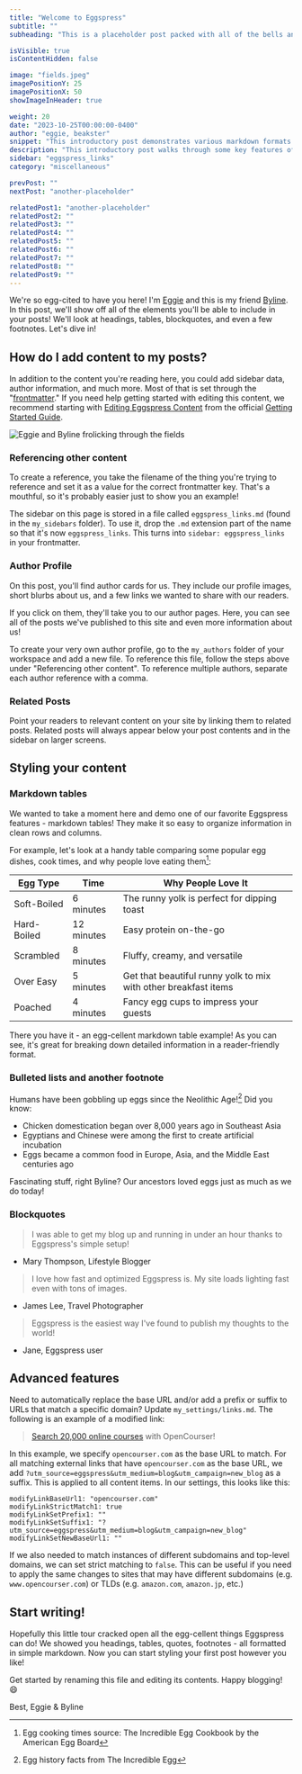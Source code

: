 ```yaml
---
title: "Welcome to Eggspress"
subtitle: ""
subheading: "This is a placeholder post packed with all of the bells and whistles Eggspress offers"

isVisible: true
isContentHidden: false

image: "fields.jpeg"
imagePositionY: 25
imagePositionX: 50
showImageInHeader: true

weight: 20
date: "2023-10-25T00:00:00-0400"
author: "eggie, beakster"
snippet: "This introductory post demonstrates various markdown formats you can use in your posts, such as headings, tables, quotes, and footnotes. When you're ready, rename this file and replace its contents with your own!"
description: "This introductory post walks through some key features of the Eggspress platform."
sidebar: "eggspress_links"
category: "miscellaneous"

prevPost: ""
nextPost: "another-placeholder"

relatedPost1: "another-placeholder"
relatedPost2: ""
relatedPost3: ""
relatedPost4: ""
relatedPost5: ""
relatedPost6: ""
relatedPost7: ""
relatedPost8: ""
relatedPost9: ""
---
```



We're so egg-cited to have you here! I'm [Eggie](my_authors/eggie.md) and this is my friend [Byline](my_authors/beakster.md). In this post, we'll show off all of the elements you'll be able to include in your posts! We'll look at headings, tables, blockquotes, and even a few footnotes. Let's dive in!


## How do I add content to my posts?

In addition to the content you're reading here, you could add sidebar data, author information, and much more. Most of that is set through the "[frontmatter](https://eggspress.vercel.app/blog/frontmatter)." If you need help getting started with editing this content, we recommend starting with [Editing Eggspress Content](https://eggspress.vercel.app/blog/editing-content) from the official [Getting Started Guide](https://eggspress.vercel.app/getting-started).

![Eggie and Byline frolicking through the fields](fields.jpeg)

### Referencing other content

To create a reference, you take the filename of the thing you're trying to reference and set it as a value for the correct frontmatter key. That's a mouthful, so it's probably easier just to show you an example!

The sidebar on this page is stored in a file called `eggspress_links.md` (found in the `my_sidebars` folder). To use it, drop the `.md` extension part of the name so that it's now `eggspress_links`. This turns into `sidebar: eggspress_links` in your frontmatter.

### Author Profile

On this post, you'll find author cards for us. They include our profile images, short blurbs about us, and a few links we wanted to share with our readers.

If you click on them, they'll take you to our author pages. Here, you can see all of the posts we've published to this site and even more information about us!

To create your very own author profile, go to the `my_authors` folder of your workspace and add a new file. To reference this file, follow the steps above under "Referencing other content". To reference multiple authors, separate each author reference with a comma.

### Related Posts

Point your readers to relevant content on your site by linking them to related posts. Related posts will always appear below your post contents and in the sidebar on larger screens.


## Styling your content

### Markdown tables

We wanted to take a moment here and demo one of our favorite Eggspress features - markdown tables! They make it so easy to organize information in clean rows and columns.

For example, let's look at a handy table comparing some popular egg dishes, cook times, and why people love eating them[^1]:

| Egg Type | Time | Why People Love It |
|-|-|-|
| Soft-Boiled | 6 minutes | The runny yolk is perfect for dipping toast |
| Hard-Boiled | 12 minutes | Easy protein on-the-go |
| Scrambled | 8 minutes | Fluffy, creamy, and versatile | 
| Over Easy | 5 minutes | Get that beautiful runny yolk to mix with other breakfast items |
| Poached | 4 minutes | Fancy egg cups to impress your guests |

There you have it - an egg-cellent markdown table example! As you can see, it's great for breaking down detailed information in a reader-friendly format.


### Bulleted lists and another footnote

Humans have been gobbling up eggs since the Neolithic Age![^2] Did you know:

- Chicken domestication began over 8,000 years ago in Southeast Asia  
- Egyptians and Chinese were among the first to create artificial incubation
- Eggs became a common food in Europe, Asia, and the Middle East centuries ago

Fascinating stuff, right Byline? Our ancestors loved eggs just as much as we do today!  

### Blockquotes

> I was able to get my blog up and running in under an hour thanks to Eggspress's simple setup!
- Mary Thompson, Lifestyle Blogger

> I love how fast and optimized Eggspress is. My site loads lighting fast even with tons of images.
- James Lee, Travel Photographer  

> Eggspress is the easiest way I've found to publish my thoughts to the world! 
- Jane, Eggspress user

## Advanced features
Need to automatically replace the base URL and/or add a prefix or suffix to URLs that match a specific domain? Update `my_settings/links.md`.
The following is an example of a modified link:

> [Search 20,000 online courses](https://opencourser.com) with OpenCourser!

In this example, we specify `opencourser.com` as the base URL to match. For all matching external links that have `opencourser.com` as the base URL, we add
`?utm_source=eggspress&utm_medium=blog&utm_campaign=new_blog` as a suffix. This is applied to all content items. In our settings, this looks like this:

```
modifyLinkBaseUrl1: "opencourser.com"
modifyLinkStrictMatch1: true
modifyLinkSetPrefix1: ""
modifyLinkSetSuffix1: "?utm_source=eggspress&utm_medium=blog&utm_campaign=new_blog"
modifyLinkSetNewBaseUrl1: ""
```

If we also needed to match instances of different subdomains and top-level domains, we can set strict matching to `false`. This can be useful if you need to apply the same changes to sites that may have different subdomains (e.g. `www.opencourser.com`) or TLDs (e.g. `amazon.com`, `amazon.jp`, etc.)

## Start writing!

Hopefully this little tour cracked open all the egg-cellent things Eggspress can do! We showed you headings, tables, quotes, footnotes - all formatted in simple markdown. Now you can start styling your first post however you like!  

Get started by renaming this file and editing its contents. Happy blogging! 😄

Best,
Eggie & Byline

[^1]: Egg cooking times source: The Incredible Egg Cookbook by the American Egg Board 
[^2]: Egg history facts from The Incredible Egg

